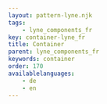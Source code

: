 ```yaml
---
layout: pattern-lyne.njk
tags: 
    - lyne_components_fr
key: container-lyne_fr
title: Container
parent: lyne_components_fr
keywords: container
order: 170
availablelanguages: 
    - de
    - en
---
```

